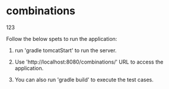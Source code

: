 # combinations
123

Follow the below spets to run the application:

1. run 'gradle tomcatStart' to  run the server.

2. Use 'http://localhost:8080/combinations/' URL to  access the  application.

3. You can also run 'gradle build' to execute the test cases.
